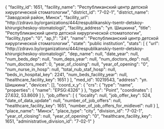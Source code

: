 {
    "facility_id": 1651,
    "facility_name": "Республиканский центр детской хирургической стоматологии",
    "district_id": "7-02-1",
    "district_name": "Заводской район, Минск",
    "facility_url": "http:\/\/zdravo.by\/organizations\/444\/respublikanskiy-tsentr-detskoy-khirurgicheskoy-stomatologii",
    "facility_address": "ул. Шишкина",
    "title": "Республиканский центр детской хирургической стоматологии",
    "facility_type": "0",
    "ap_1": "24",
    "name": "Республиканский центр детской хирургической стоматологии",
    "state": "public institution",
    "stats": [
        {
            "url": "http:\/\/zdravo.by\/organizations\/444\/respublikanskiy-tsentr-detskoy-khirurgicheskoy-stomatologii",
            "dep_name": null,
            "date_year": null,
            "num_beds_dep": null,
            "num_deps_year": null,
            "num_doctors_dep": null,
            "num_doctors_med": 0,
            "year_of_closing": null,
            "year_of_opening": "0",
            "num_nurse_in_hosp": null,
            "total_nub_staf_hosp": null,
            "beds_in_hospital_key": 2241,
            "num_beds_facility_year": null,
            "healthcare_facility_key": 1651
        }
    ],
    "med_id": 10219543,
    "address": "ул. Шишкина",
    "devices": [],
    "coord_x_y": {
        "crs": {
            "type": "name",
            "properties": {
                "name": "EPSG:4326"
            }
        },
        "type": "Point",
        "coordinates": [
            27.632,
            53.8609
        ]
    },
    "job_offers": [
        {
            "locality": null,
            "job_offer_key": 524,
            "date_of_data_update": null,
            "number_of_job_offers": null,
            "healthcare_facility_key": 1651,
            "number_of_job_offers_for_midlevel": null
        }
    ],
    "place_name": "Минск",
    "place_type": "city",
    "division_id": "7-02-1",
    "year_of_closing": null,
    "year_of_opening": "0",
    "healthcare_facility_key": 1651,
    "administrative_division_id": "7-02-1"
}